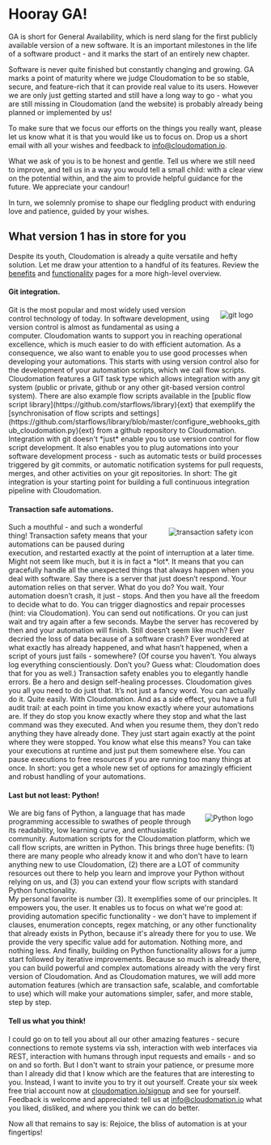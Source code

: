 # Hooray GA!

GA is short for General Availability, which is nerd slang for the first publicly available version of a new software. It is an important milestones in the life of a software product - and it marks the start of an entirely new chapter.

Software is never quite finished but constantly changing and growing. GA marks a point of maturity where we judge Cloudomation to be so stable, secure, and feature-rich that it can provide real value to its users. However we are only just getting started and still have a long way to go - what you are still missing in Cloudomation (and the website) is probably already being planned or implemented by us!

To make sure that we focus our efforts on the things you really want, please let us know what it is that you would like us to focus on. Drop us a short email with all your wishes and feedback to [info@cloudomation.io](mailto:info@cloudomation.io).

What we ask of you is to be honest and gentle. Tell us where we still need to improve, and tell us in a way you would tell a small child: with a clear view on the potential within, and the aim to provide helpful guidance for the future. We appreciate your candour!

In turn, we solemnly promise to shape our fledgling product with enduring love and patience, guided by your wishes.

## What version 1 has in store for you

Despite its youth, Cloudomation is already a quite versatile and hefty solution. Let me draw your attention to a handful of its features. Review the [benefits](/Benefits) and [functionality](/Functionality) pages for a more high-level overview.

#### Git integration.
<img src="/sitedata/images/git-logo.svg" alt="git logo" class="responsive d-none d-md-block" style="float:right; margin: 10px 20px"/>
Git is the most popular and most widely used version control technology of today. In software development, using version control is almost as fundamental as using a computer. Cloudomation wants to support you in reaching operational excellence, which is much easier to do with efficient automation. As a consequence, we also want to enable you to use good processes when developing your automations. This starts with using version control also for the development of your automation scripts, which we call flow scripts.  
Cloudomation features a GIT task type which allows integration with any git system (public or private, github or any other git-based version control system). There are also example flow scripts available in the [public flow script library](https://github.com/starflows/library){ext} that exemplify the [synchronisation of flow scripts and settings](https://github.com/starflows/library/blob/master/configure_webhooks_github_cloudomation.py){ext} from a github repository to Cloudomation.  
Integration with git doesn't *just* enable you to use version control for flow script development. It also enables you to plug automations into your software development process - such as automatic tests or build processes triggered by git commits, or automatic notification systems for pull requests, merges, and other activities on your git repositories.  
In short: The git integration is your starting point for building a full continuous integration pipeline with Cloudomation.

#### Transaction safe automations.
<img src="/sitedata/images/transaction_safe.png" alt="transaction safety icon" class="responsive d-none d-md-block" style="float:right; margin: 10px 20px"/>
Such a mouthful - and such a wonderful thing! Transaction safety means that your automations can be paused during execution, and restarted exactly at the point of interruption at a later time. Might not seem like much, but it is in fact a *lot*.
It means that you can gracefully handle all the unexpected things that always happen when you deal with software. Say there is a server that just doesn’t respond. Your automation relies on that server. What do you do? You wait. Your automation doesn’t crash, it just - stops. And then you have all the freedom to decide what to do. You can trigger diagnostics and repair processes (hint: via Cloudomation). You can send out notifications. Or you can just wait and try again after a few seconds. Maybe the server has recovered by then and your automation will finish.
Still doesn’t seem like much? Ever decried the loss of data because of a software crash? Ever wondered at what exactly has already happened, and what hasn’t happened, when a script of yours just fails - somewhere? (Of course you haven’t. You always log everything conscientiously. Don’t you? Guess what: Cloudomation does that for you as well.)
Transaction safety enables you to elegantly handle errors. Be a hero and design self-healing processes. Cloudomation gives you all you need to do just that. It’s not just a fancy word. You can actually do it. Quite easily. With Cloudomation.
And as a side effect, you have a full audit trail: at each point in time you know exactly where your automations are. If they do stop you know exactly where they stop and what the last command was they executed. And when you resume them, they don’t redo anything they have already done. They just start again exactly at the point where they were stopped.
You know what else this means? You can take your executions at runtime and just put them somewhere else. You can pause executions to free resources if you are running too many things at once.
In short: you get a whole new set of options for amazingly efficient and robust handling of your automations.

#### Last but not least: Python!
<img src="/sitedata/images/python-logo-generic.svg" alt="Python logo" title="&quot;Python&quot; and the Python logos are trademarks or registered trademarks of the Python Software Foundation." class="responsive d-none d-md-block" style="float:right; margin: 10px 20px"/>

We are big fans of Python, a language that has made programming accessible to swathes of people through its readability, low learning curve, and enthusiastic community. Automation scripts for the Cloudomation platform, which we call flow scripts, are written in Python. This brings three huge benefits: (1) there are many people who already know it and who don't have to learn anything new to use Cloudomation, (2) there are a LOT of community resources out there to help you learn and improve your Python without relying on us, and (3) you can extend your flow scripts with standard Python functionality.  
My personal favorite is number (3). It exemplifies some of our principles. It empowers you, the user. It enables us to focus on what we're good at: providing automation specific functionality - we don't have to implement if clauses, enumeration concepts, regex matching, or any other functionality that already exists in Python, because it's already there for you to use. We provide the very specific value add for automation. Nothing more, and nothing less. And finally, building on Python functionality allows for a jump start followed by iterative improvements. Because so much is already there, you can build powerful and complex automations already with the very first version of Cloudomation. And as Cloudomation matures, we will add more automation features (which are transaction safe, scalable, and comfortable to use) which will make your automations simpler, safer, and more stable, step by step.

#### Tell us what you think!
I could go on to tell you about all our other amazing features - secure connections to remote systems via ssh, interaction with web interfaces via REST, interaction with humans through input requests and emails - and so on and so forth. But I don't want to strain your patience, or presume more than I already did that I know which are the features that are interesting to you. Instead, I want to invite you to try it out yourself. Create your six week free trial account now at [cloudomation.io/signup](https://cloudomation.io/signup) and see for yourself. Feedback is welcome and appreciated: tell us at [info@cloudomation.io](mailto:info@cloudomation.io) what you liked, disliked, and where you think we can do better.

Now all that remains to say is: Rejoice, the bliss of automation is at your fingertips!
